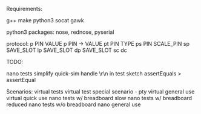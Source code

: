 Requirements:

g++
make
python3
socat
gawk

python3 packages: nose, rednose, pyserial

protocol:
p PIN VALUE
p PIN -> VALUE
pt PIN TYPE
ps PIN SCALE_PIN
sp SAVE_SLOT
lp SAVE_SLOT
dp SAVE_SLOT
sc
dc

TODO:

nano tests
simplify quick-sim
handle \r\n in test sketch
assertEquals > assertEqual

Scenarios:
virtual tests
virtual test special scenario - pty
virtual general use
virtual quick use
nano tests w/ breadboard
slow nano tests w/ breadboard
reduced nano tests w/o breadboard
nano general use
